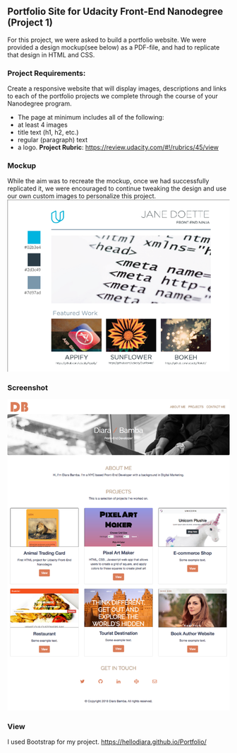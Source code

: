 ## Portfolio Site for Udacity Front-End Nanodegree (Project 1)
For this project, we were asked to build a portfolio website. We were provided a design mockup(see below) as a PDF-file, and had to replicate that design in HTML and CSS. 

### Project Requirements: 
Create a responsive website that will display images, descriptions and links to each of the portfolio projects we complete through the course of your Nanodegree program. 
* The page at minimum includes all of the following:
* at least 4 images
* title text (h1, h2, etc.)
* regular (paragraph) text
* a logo.
**Project Rubric**: https://review.udacity.com/#!/rubrics/45/view

### Mockup
While the aim was to recreate the mockup, once we had successfully replicated it, we were encouraged to continue tweaking the design and use our own custom images to personalize this project.
![Mockup](https://github.com/hellodiara/Portfolio/blob/master/img/portfolio-design-mockup.png)

### Screenshot
![Screenshot of Portfolio](https://github.com/hellodiara/Portfolio/blob/master/img/screencapture-hellodiara-github-io-Portfolio-2018-08-11-19_09_47.png)

### View
I used Bootstrap for my project.
https://hellodiara.github.io/Portfolio/
